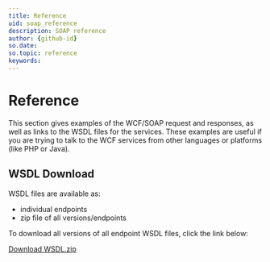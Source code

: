 ```yaml
---
title: Reference
uid: soap_reference
description: SOAP reference
author: {github-id}
so.date:
so.topic: reference
keywords:
---
```


# Reference

This section gives examples of the WCF/SOAP request and responses, as well as links to the WSDL files for the services. These examples are useful if you are trying to talk to the WCF services from other languages or platforms (like PHP or Java).

## WSDL Download

WSDL files are available as:

* individual endpoints
* zip file of all versions/endpoints

<!-- To view or download an individual WSDL, first select a version to view the available endpoints. On the endpoints listing page, select the desired endpoint and a download link will appear at the top of the page. -->

To download all versions of all endpoint WSDL files, click the link below:

<a href="../../../assets/downloads/wsdl.zip" download>Download WSDL.zip</a>
